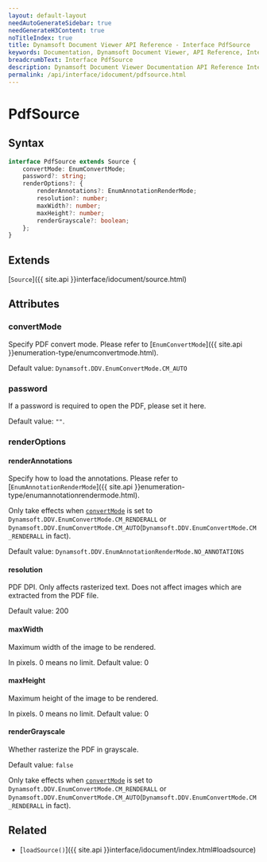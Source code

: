 ```yaml
---
layout: default-layout
needAutoGenerateSidebar: true
needGenerateH3Content: true
noTitleIndex: true
title: Dynamsoft Document Viewer API Reference - Interface PdfSource
keywords: Documentation, Dynamsoft Document Viewer, API Reference, Interface PdfSource
breadcrumbText: Interface PdfSource
description: Dynamsoft Document Viewer Documentation API Reference Interface PdfSource Page
permalink: /api/interface/idocument/pdfsource.html
---
```


# PdfSource

## Syntax

```typescript
interface PdfSource extends Source {
    convertMode: EnumConvertMode;   
    password?: string;  
    renderOptions?: {
        renderAnnotations?: EnumAnnotationRenderMode; 
        resolution?: number;  
        maxWidth?: number;
        maxHeight?: number;
        renderGrayscale?: boolean;  
    };
}
```

## Extends

[`Source`]({{ site.api }}interface/idocument/source.html)

## Attributes

### convertMode

Specify PDF convert mode. Please refer to [`EnumConvertMode`]({{ site.api }}enumeration-type/enumconvertmode.html).

Default value: `Dynamsoft.DDV.EnumConvertMode.CM_AUTO`

### password

If a password is required to open the PDF, please set it here. 

Default value: `""`.

### renderOptions

#### renderAnnotations

Specify how to load the annotations. Please refer to [`EnumAnnotationRenderMode`]({{ site.api }}enumeration-type/enumannotationrendermode.html).

Only take effects when [`convertMode`](#convertmode) is set to `Dynamsoft.DDV.EnumConvertMode.CM_RENDERALL` or `Dynamsoft.DDV.EnumConvertMode.CM_AUTO`(`Dynamsoft.DDV.EnumConvertMode.CM_RENDERALL` in fact).

Default value: `Dynamsoft.DDV.EnumAnnotationRenderMode.NO_ANNOTATIONS`

#### resolution

PDF DPI. Only affects rasterized text. Does not affect images which are extracted from the PDF file. 

Default value: 200

#### maxWidth

Maximum width of the image to be rendered. 

In pixels. 0 means no limit. Default value: 0

#### maxHeight

Maximum height of the image to be rendered. 

In pixels. 0 means no limit. Default value: 0

#### renderGrayscale

Whether rasterize the PDF in grayscale.

Default value: `false`

Only take effects when [`convertMode`](#convertmode) is set to `Dynamsoft.DDV.EnumConvertMode.CM_RENDERALL` or `Dynamsoft.DDV.EnumConvertMode.CM_AUTO`(`Dynamsoft.DDV.EnumConvertMode.CM_RENDERALL` in fact).

## Related

- [`loadSource()`]({{ site.api }}interface/idocument/index.html#loadsource)